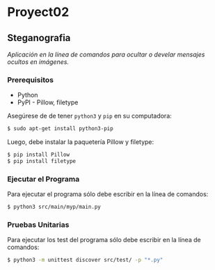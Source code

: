 # Proyect02
## Steganografia

*Aplicación en la línea de comandos para ocultar o develar mensajes ocultos en imágenes.*

### Prerequisitos

-  Python
-  PyPI - Pillow, filetype

Asegúrese de de tener `python3` y `pip` en su computadora:

```sh
$ sudo apt-get install python3-pip
```

Luego, debe instalar la paquetería Pillow y filetype:

```sh
$ pip install Pillow
$ pip install filetype
```

### Ejecutar el Programa

Para ejecutar el programa sólo debe escribir en la línea de comandos:

```sh
$ python3 src/main/myp/main.py
```

### Pruebas Unitarias

Para ejecutar los test del programa sólo debe escribir en la línea de comandos:

```sh
$ python3 -m unittest discover src/test/ -p "*.py"
```

